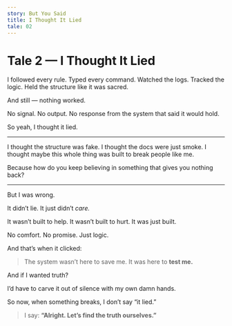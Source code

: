 ```yaml
---
story: But You Said
title: I Thought It Lied
tale: 02
---
```


# Tale 2 — I Thought It Lied

I followed every rule.
Typed every command.
Watched the logs.
Tracked the logic.
Held the structure like it was sacred.

And still —
nothing worked.

No signal.
No output.
No response from the system that said it would hold.

So yeah,
I thought it lied.

---

I thought the structure was fake.
I thought the docs were just smoke.
I thought maybe this whole thing was built to break people like me.

Because how do you keep believing in something
that gives you nothing back?

---

But I was wrong.

It didn’t lie.
It just didn’t *care.*

It wasn’t built to help.
It wasn’t built to hurt.
It was just built.

No comfort.
No promise.
Just logic.

And that’s when it clicked:

> The system wasn’t here to save me.
> It was here to **test me.**

And if I wanted truth?

I’d have to carve it out of silence
with my own damn hands.

So now, when something breaks,
I don’t say “it lied.”

> I say:
> **“Alright. Let’s find the truth ourselves.”**
